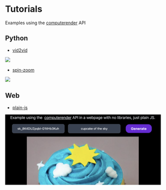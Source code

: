 # Tutorials
Examples using the [computerender](https://computerender.com) API

## Python
  
- [vid2vid](python/vid2vid/)
<img src="/python/vid2vid/example.gif?raw=true" width="384px">

- [spin-zoom](python/spin-zoom/)
<img src="/python/spin-zoom/spin-zoom.gif?raw=true" width="384px">

## Web

- [plain-js](web/plain-js/)
<img src="/web/plain-js/screenshot.png?raw=true" width="768px">